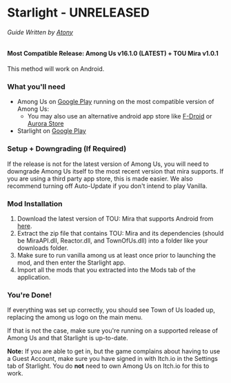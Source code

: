 
# Starlight - UNRELEASED
###### Guide Written by [Atony](https://github.com/AtonyGit)

#### Most Compatible Release: Among Us v16.1.0 (**LATEST**) + TOU Mira v1.0.1

This method will work on Android.

### What you'll need

- Among Us on [Google Play](https://play.google.com/store/apps/details?id=com.innersloth.spacemafia) running on the most compatible version of Among Us:
  - You may also use an alternative android app store like [F-Droid](https://www.f-droid.org/) or [Aurora Store](https://auroraoss.com/files)
- Starlight on [Google Play](https://play.google.com/store/apps/details?id=dev.allofus.starlight)

### Setup + Downgrading (If Required)

If the release is not for the latest version of Among Us, you will need to downgrade Among Us itself to the most recent version that mira supports. If you are using a third party app store, this is made easier. We also recommend turning off Auto-Update if you don't intend to play Vanilla.

### Mod Installation

1. Download the latest version of TOU: Mira that supports Android from [here](https://github.com/AU-Avengers/TOU-Mira/releases/latest).
2. Extract the zip file that contains TOU: Mira and its dependencies (should be MiraAPI.dll, Reactor.dll, and TownOfUs.dll) into a folder like your downloads folder.
3. Make sure to run vanilla among us at least once prior to launching the mod, and then enter the Starlight app.
4. Import all the mods that you extracted into the Mods tab of the application.

### You're Done!

If everything was set up correctly, you should see Town of Us loaded up, replacing the among us logo on the main menu.

If that is not the case, make sure you're running on a supported release of Among Us and that Starlight is up-to-date.

**Note:** If you are able to get in, but the game complains about having to use a Guest Account, make sure you have signed in with Itch.io in the Settings tab of Starlight. You do **not** need to own Among Us on Itch.io for this to work.